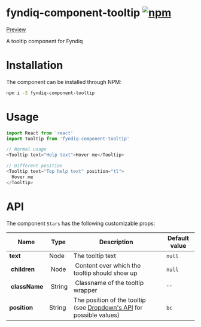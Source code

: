 # fyndiq-component-tooltip [![npm](https://img.shields.io/npm/v/fyndiq-component-tooltip.svg?maxAge=3600)](https://www.npmjs.com/package/fyndiq-component-tooltip)

[Preview](http://developers.fyndiq.com/fyndiq-ui/?selectedKind=Tooltip&selectedStory=default)

A tooltip component for Fyndiq

# Installation

The component can be installed through NPM:

``` bash
npm i -S fyndiq-component-tooltip
```

# Usage

``` js
import React from 'react'
import Tooltip from 'fyndiq-component-tooltip'

// Normal usage
<Tooltip text="Help text">Hover me</Tooltip>

// Different position
<Tooltip text="Top help text" position="tl">
  Hover me
</Tooltip>
```

# API

The component `Stars` has the following customizable props:

| Name | Type | Description | Default value |
|---|---|---|---|
| **text** | Node | The tooltip text | `null` |
| **children** | Node | Content over which the tooltip should show up | `null` |
| **className** | String | Classname of the tooltip wrapper | `''` |
| **position** | String | The position of the tooltip (see [Dropdown's API](../fyndiq-component-dropdown#api) for possible values) | `bc` |

